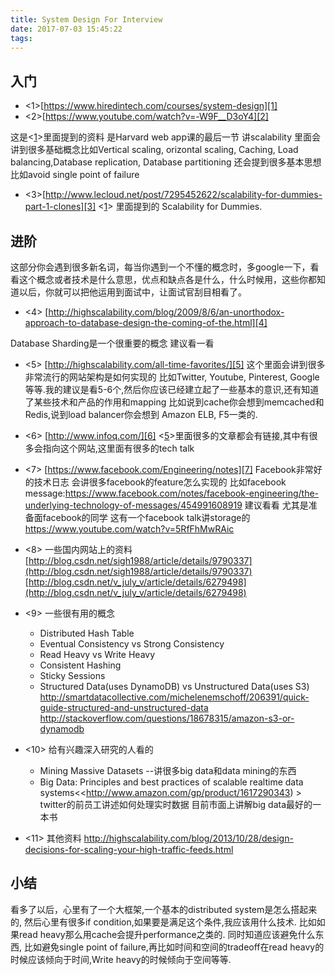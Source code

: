 ```yaml
---
title: System Design For Interview
date: 2017-07-03 15:45:22
tags:
---
```


## 入门

* <1>[https://www.hiredintech.com/courses/system-design][1]
* <2>[https://www.youtube.com/watch?v=-W9F__D3oY4][2]

这是<[1]>里面提到的资料 是Harvard web app课的最后一节 讲scalability 里面会讲到很多基础概念比如Vertical scaling, orizontal scaling, Caching, Load balancing,Database replication, Database partitioning 还会提到很多基本思想比如avoid single point of failure
<!-- more --> 
* <3>[http://www.lecloud.net/post/7295452622/scalability-for-dummies-part-1-clones][3]
<[1]> 里面提到的 Scalability for Dummies.

## 进阶 
这部分你会遇到很多新名词，每当你遇到一个不懂的概念时，多google一下，看看这个概念或者技术是什么意思，优点和缺点各是什么，什么时候用，这些你都知道以后，你就可以把他运用到面试中，让面试官刮目相看了。

* <4> [http://highscalability.com/blog/2009/8/6/an-unorthodox-approach-to-database-design-the-coming-of-the.html][4]

Database Sharding是一个很重要的概念 建议看一看

* <5> [http://highscalability.com/all-time-favorites/][5]
这个里面会讲到很多非常流行的网站架构是如何实现的 比如Twitter, Youtube, Pinterest, Google等等.我的建议是看5-6个,然后你应该已经建立起了一些基本的意识,还有知道了某些技术和产品的作用和mapping 比如说到cache你会想到memcached和Redis,说到load balancer你会想到 Amazon ELB, F5一类的.

* <6> [http://www.infoq.com/][6]
<[5]>里面很多的文章都会有链接,其中有很多会指向这个网站,这里面有很多的tech talk

* <7> [https://www.facebook.com/Engineering/notes][7]
Facebook非常好的技术日志 会讲很多facebook的feature怎么实现的 比如facebook message:<https://www.facebook.com/notes/facebook-engineering/the-underlying-technology-of-messages/454991608919> 建议看看 尤其是准备面facebook的同学
这有一个facebook talk讲storage的<https://www.youtube.com/watch?v=5RfFhMwRAic>

* <8> 一些国内网站上的资料
[http://blog.csdn.net/sigh1988/article/details/9790337](http://blog.csdn.net/sigh1988/article/details/9790337)
[http://blog.csdn.net/v_july_v/article/details/6279498](http://blog.csdn.net/v_july_v/article/details/6279498)

* <9> 一些很有用的概念
    *  Distributed Hash Table
    * Eventual Consistency vs Strong Consistency
    * Read Heavy vs Write Heavy
    * Consistent Hashing
    * Sticky Sessions
    * Structured Data(uses DynamoDB) vs Unstructured Data(uses S3)
      http://smartdatacollective.com/michelenemschoff/206391/quick-guide-structured-and-unstructured-data http://stackoverflow.com/questions/18678315/amazon-s3-or-dynamodb

* <10> 给有兴趣深入研究的人看的
    * Mining Massive Datasets --讲很多big data和data mining的东西
    * Big Data: Principles and best practices of scalable realtime data systems<<http://www.amazon.com/gp/product/1617290343) >
twitter的前员工讲述如何处理实时数据 目前市面上讲解big data最好的一本书

* <11> 其他资料
http://highscalability.com/blog/2013/10/28/design-decisions-for-scaling-your-high-traffic-feeds.html

## 小结
看多了以后，心里有了一个大框架,一个基本的distributed system是怎么搭起来的, 然后心里有很多if condition,如果要是满足这个条件,我应该用什么技术. 比如如果read heavy那么用cache会提升performance之类的. 同时知道应该避免什么东西, 比如避免single point of failure,再比如时间和空间的tradeoff在read heavy的时候应该倾向于时间,Write heavy的时候倾向于空间等等.

[1]: https://www.hiredintech.com/courses/system-design
[2]: https://www.youtube.com/watch?v=-W9F__D3oY4
[3]: http://www.lecloud.net/post/7295452622/scalability-for-dummies-part-1-clones
[4]: http://highscalability.com/blog/2009/8/6/an-unorthodox-approach-to-database-design-the-coming-of-the.html
[5]: http://highscalability.com/all-time-favorites/
[6]: http://www.infoq.com/
[7]: https://www.facebook.com/Engineering/notes